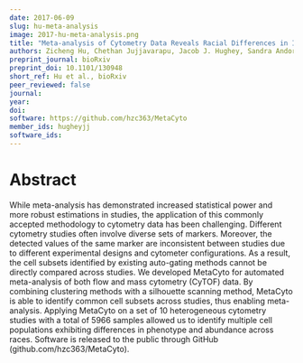 ```yaml
---
date: 2017-06-09
slug: hu-meta-analysis
image: 2017-hu-meta-analysis.png
title: "Meta-analysis of Cytometry Data Reveals Racial Differences in Immune Cells"
authors: Zicheng Hu, Chethan Jujjavarapu, Jacob J. Hughey, Sandra Andorf, Pier Federico Gherardini, Matthew H. Spitzer, Patrick Dunn, Cristel G. Thomas, John Campbell, Jeff Wiser, Garry P. Nolan, Sanchita Bhattacharya, and Atul J. Butte
preprint_journal: bioRxiv
preprint_doi: 10.1101/130948
short_ref: Hu et al., bioRxiv
peer_reviewed: false
journal: 
year: 
doi: 
software: https://github.com/hzc363/MetaCyto
member_ids: hugheyjj
software_ids: 
---
```


# Abstract

While meta-analysis has demonstrated increased statistical power and more robust estimations in studies, the application of this commonly accepted methodology to cytometry data has been challenging. Different cytometry studies often involve diverse sets of markers. Moreover, the detected values of the same marker are inconsistent between studies due to different experimental designs and cytometer configurations. As a result, the cell subsets identified by existing auto-gating methods cannot be directly compared across studies. We developed MetaCyto for automated meta-analysis of both flow and mass cytometry (CyTOF) data. By combining clustering methods with a silhouette scanning method, MetaCyto is able to identify common cell subsets across studies, thus enabling meta-analysis. Applying MetaCyto on a set of 10 heterogeneous cytometry studies with a total of 5966 samples allowed us to identify multiple cell populations exhibiting differences in phenotype and abundance across races. Software is released to the public through GitHub (github.com/hzc363/MetaCyto).
